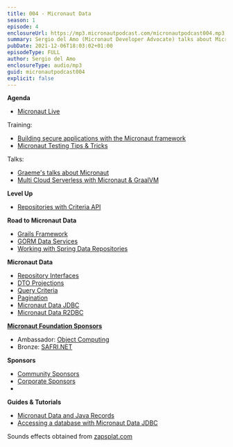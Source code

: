 ```yaml
---
title: 004 - Micronaut Data
season: 1
episode: 4
enclosureUrl: https://mp3.micronautpodcast.com/micronautpodcast004.mp3
summary: Sergio del Amo (Micronaut Developer Advocate) talks about Micronaut Data  with Graeme Rocher (Micronaut co-founder). Micronaut Data is a database access toolkit that uses Ahead of Time (AoT) compilation to pre-compute queries for repository interfaces that are then executed by a thin, lightweight runtime layer.
pubDate: 2021-12-06T18:03:02+01:00
episodeType: FULL
author: Sergio del Amo
enclosureType: audio/mp3
guid: micronautpodcast004
explicit: false
---
```

**Agenda**

- [Micronaut Live](https://twitch.tv/micronautfw)

Training:

- [Building secure applications with the Micronaut framework](https://objectcomputing.com/services/training/catalog/micronaut-training/micronaut-security-deep-dive)
- [Micronaut Testing Tips & Tricks](https://objectcomputing.com/services/training/catalog/micronaut-training/micronaut-testing)

Talks:

- [Graeme's talks about Micronaut](https://www.youtube.com/watch?v=RtjSqRZ_md4&list=PL9UkPxJVi4FTH0_ECYHAjCAfZbHcWBF7d)
- [Multi Cloud Serverless with Micronaut & GraalVM](https://www.youtube.com/watch?v=76JPU9cyuLk&list=PL9UkPxJVi4FTH0_ECYHAjCAfZbHcWBF7d&index=16)

**Level Up**

- [Repositories with Criteria API](https://micronaut-projects.github.io/micronaut-data/latest/guide/#dbcCriteriaSpecifications)

**Road to Micronaut Data**

- [Grails Framework](https://grails.org/)
- [GORM Data Services](http://gorm.grails.org/latest/hibernate/manual/index.html#dataServices)
- [Working with Spring Data Repositories](https://docs.spring.io/spring-data/data-commons/docs/1.6.1.RELEASE/reference/html/repositories.html)

**Micronaut Data**

- [Repository Interfaces](https://micronaut-projects.github.io/micronaut-data/latest/guide/#repositories)
- [DTO Projections](https://micronaut-projects.github.io/micronaut-data/latest/guide/#dto)
- [Query Criteria](https://micronaut-projects.github.io/micronaut-data/latest/guide/#criteria)
- [Pagination](https://micronaut-projects.github.io/micronaut-data/latest/guide/#pagination)
- [Micronaut Data JDBC](https://micronaut-projects.github.io/micronaut-data/latest/guide/#jdbcQuickStart)
- [Micronaut Data R2DBC](https://micronaut-projects.github.io/micronaut-data/latest/guide/#r2dbcQuickStart)

**[Micronaut Foundation Sponsors](https://micronaut.io/foundation/sponsors/)**

- Ambassador: [Object Computing](https://objectcomputing.com)
- Bronze: [SAFRI.NET](https://www.safri.net)

**Sponsors**

- [Community Sponsors](https://micronaut.io/foundation/community-sponsorship/)
- [Corporate Sponsors](https://micronaut.io/foundation/corporate-sponsorship/)
-
**Guides & Tutorials**

- [Micronaut Data and Java Records](https://guides.micronaut.io/latest/micronaut-java-records.html)
- [Accessing a database with Micronaut Data JDBC](https://guides.micronaut.io/latest/micronaut-data-jdbc-repository.html)

Sounds effects obtained from [zapsplat.com](https://zapsplat.com)